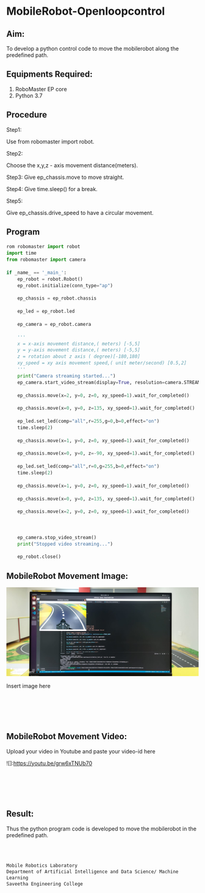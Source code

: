 # MobileRobot-Openloopcontrol
## Aim:

To develop a python control code to move the mobilerobot along the predefined path.

## Equipments Required:
1. RoboMaster EP core
2. Python 3.7

## Procedure

Step1:

Use from robomaster import robot.

Step2:

Choose the x,y,z - axis movement distance(meters).

Step3:
Give ep_chassis.move to move straight.

Step4:
Give time.sleep() for a break.



Step5:

Give ep_chassis.drive_speed to have a circular movement.

## Program
```python
rom robomaster import robot
import time
from robomaster import camera

if _name_ == '_main_':
    ep_robot = robot.Robot()
    ep_robot.initialize(conn_type="ap")

    ep_chassis = ep_robot.chassis

    ep_led = ep_robot.led

    ep_camera = ep_robot.camera

    '''
    x = x-axis movement distance,( meters) [-5,5]
    y = y-axis movement distance,( meters) [-5,5]
    z = rotation about z axis ( degree)[-180,180]
    xy_speed = xy axis movement speed,( unit meter/second) [0.5,2]
    '''
    print("Camera streaming started...")
    ep_camera.start_video_stream(display=True, resolution=camera.STREAM_360P)    
    
    ep_chassis.move(x=2, y=0, z=0, xy_speed=1).wait_for_completed()

    ep_chassis.move(x=0, y=0, z=135, xy_speed=1).wait_for_completed()
    
    ep_led.set_led(comp="all",r=255,g=0,b=0,effect="on")   
    time.sleep(2)

    ep_chassis.move(x=1, y=0, z=0, xy_speed=1).wait_for_completed()

    ep_chassis.move(x=0, y=0, z=-90, xy_speed=1).wait_for_completed()

    ep_led.set_led(comp="all",r=0,g=255,b=0,effect="on")
    time.sleep(2)

    ep_chassis.move(x=1, y=0, z=0, xy_speed=1).wait_for_completed()
     
    ep_chassis.move(x=0, y=0, z=135, xy_speed=1).wait_for_completed()
    
    ep_chassis.move(x=2, y=0, z=0, xy_speed=1).wait_for_completed()

    

    ep_camera.stop_video_stream()
    print("Stopped video streaming...")

    ep_robot.close()
```

## MobileRobot Movement Image:

![](car1.jpeg)

Insert image here


<br/>
<br/>
<br/>
<br/>

## MobileRobot Movement Video:

Upload your video in Youtube and paste your video-id here

![]:https://youtu.be/grw6xTNUb70

<br/>
<br/>
<br/>
<br/>

## Result:
Thus the python program code is developed to move the mobilerobot in the predefined path.


<br/>
<br/>

```
Mobile Robotics Laboratory
Department of Artificial Intelligence and Data Science/ Machine Learning
Saveetha Engineering College
```
